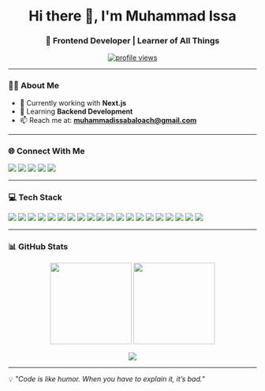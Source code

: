 <!-- Profile Header -->
<h1 align="center">Hi there 👋, I'm Muhammad Issa</h1>
<h3 align="center">🚀 Frontend Developer | Learner of All Things </h3>
<p align="center">
  <a href="https://github.com/issabaloach">
    <img src="https://komarev.com/ghpvc/?username=issabaloach&label=Profile%20Views&color=0e75b6&style=flat" alt="profile views"/>
  </a>
</p>

---

### 🧑‍💻 About Me  
- 🔭 Currently working with **Next.js**  
- 🌱 Learning **Backend Development** 
- 📫 Reach me at: **muhammadissabaloach@gmail.com**  

---

### 🌐 Connect With Me  
<p align="left">
  <a href="https://discord.gg/theissadude"><img src="https://img.shields.io/badge/Discord-%237289DA.svg?logo=discord&logoColor=white" /></a>
  <a href="https://facebook.com/issa.baloach"><img src="https://img.shields.io/badge/Facebook-%231877F2.svg?logo=facebook&logoColor=white" /></a>
  <a href="https://instagram.com/_issabaloach_"><img src="https://img.shields.io/badge/Instagram-%23E4405F.svg?logo=instagram&logoColor=white" /></a>
  <a href="https://linkedin.com/in/muhammadissa"><img src="https://img.shields.io/badge/LinkedIn-%230077B5.svg?logo=linkedin&logoColor=white" /></a>
  <a href="https://x.com/_issakhan_"><img src="https://img.shields.io/badge/X-%23000000.svg?logo=X&logoColor=white" /></a>
</p>

---

### 💻 Tech Stack  
<p align="left">
  <!-- Languages -->
  <img src="https://img.shields.io/badge/JavaScript-F7DF1E.svg?style=for-the-badge&logo=javascript&logoColor=000" />
  <img src="https://img.shields.io/badge/TypeScript-3178C6.svg?style=for-the-badge&logo=typescript&logoColor=white" />
  <img src="https://img.shields.io/badge/Python-3776AB.svg?style=for-the-badge&logo=python&logoColor=ffdd54" />
  <img src="https://img.shields.io/badge/Java-ED8B00.svg?style=for-the-badge&logo=openjdk&logoColor=white" />
  <img src="https://img.shields.io/badge/C-00599C.svg?style=for-the-badge&logo=c&logoColor=white" />
  
  <!-- Frontend -->
  <img src="https://img.shields.io/badge/HTML5-E34F26.svg?style=for-the-badge&logo=html5&logoColor=white" />
  <img src="https://img.shields.io/badge/CSS3-1572B6.svg?style=for-the-badge&logo=css3&logoColor=white" />
  <img src="https://img.shields.io/badge/React-61DAFB.svg?style=for-the-badge&logo=react&logoColor=000" />
  <img src="https://img.shields.io/badge/Next.js-000000.svg?style=for-the-badge&logo=next.js&logoColor=white" />
  <img src="https://img.shields.io/badge/Angular-DD0031.svg?style=for-the-badge&logo=angular&logoColor=white" />
  <img src="https://img.shields.io/badge/Tailwind_CSS-38B2AC.svg?style=for-the-badge&logo=tailwind-css&logoColor=white" />
  
  <!-- Backend -->
  <img src="https://img.shields.io/badge/Node.js-339933.svg?style=for-the-badge&logo=node.js&logoColor=white" />
  <img src="https://img.shields.io/badge/Express.js-404d59.svg?style=for-the-badge&logo=express&logoColor=white" />
  
  <!-- Databases -->
  <img src="https://img.shields.io/badge/MongoDB-4ea94b.svg?style=for-the-badge&logo=mongodb&logoColor=white" />
  <img src="https://img.shields.io/badge/MySQL-4479A1.svg?style=for-the-badge&logo=mysql&logoColor=white" />
  <img src="https://img.shields.io/badge/Microsoft_SQL_Server-CC2927.svg?style=for-the-badge&logo=microsoft-sql-server&logoColor=white" />
  
  <!-- Tools -->
  <img src="https://img.shields.io/badge/Git-F05033.svg?style=for-the-badge&logo=git&logoColor=white" />
  <img src="https://img.shields.io/badge/GitHub-181717.svg?style=for-the-badge&logo=github&logoColor=white" />
  <img src="https://img.shields.io/badge/Postman-FF6C37.svg?style=for-the-badge&logo=postman&logoColor=white" />
  <img src="https://img.shields.io/badge/Docker-2496ED.svg?style=for-the-badge&logo=docker&logoColor=white" />
</p>

---

### 📊 GitHub Stats  
<p align="center">
  <img src="https://github-readme-stats.vercel.app/api?username=issabaloach&theme=tokyonight&show_icons=true&hide_border=true&count_private=true" height="165"/>
  <img src="https://github-readme-streak-stats.herokuapp.com/?user=issabaloach&theme=tokyonight&hide_border=true" height="165"/>
</p>

<p align="center">
  <img src="https://github-readme-stats.vercel.app/api/top-langs/?username=issabaloach&theme=tokyonight&layout=compact&hide_border=true" />
</p>

---

💡 *"Code is like humor. When you have to explain it, it’s bad."*  
